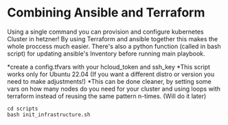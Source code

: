 # Combining Ansible and Terraform
Using a single command you can provision and configure kubernetes Cluster in hetzner! By using Terraform and ansible together this makes the whole proccess much easier. There's also a python function (called in bash script) for updating ansible's Inventory before running main playbook.

*create a config.tfvars with your hcloud_token and ssh_key
*This script works only for Ubuntu 22.04 (If you want a different distro or version you need to make adjustments!)
*This can be done cleaner, by setting some vars on how many nodes do you need for your cluster and using loops with terraform instead of reusing the same pattern n-times. (Will do it later)

```
cd scripts
bash init_infrastructure.sh
```